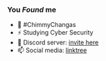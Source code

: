 ### You _Found_ me

- :triangular_flag_on_post: #ChimmyChangas
- ⚡ Studying Cyber Security
- 💬 Discord server: [invite here](https://discord.gg/VAvPvhE)
- 📫 Social media: [linktree](https://linktr.ee/jwcce)
